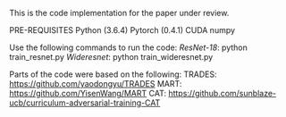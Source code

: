 This is the code implementation for the paper under review. 

PRE-REQUISITES
Python (3.6.4)
Pytorch (0.4.1)
CUDA
numpy


Use the following commands to run the code:
_ResNet-18_:  python train_resnet.py
_Wideresnet_: python train_wideresnet.py


Parts of the code were based on the following:
TRADES: https://github.com/yaodongyu/TRADES
MART: https://github.com/YisenWang/MART
CAT: https://github.com/sunblaze-ucb/curriculum-adversarial-training-CAT
